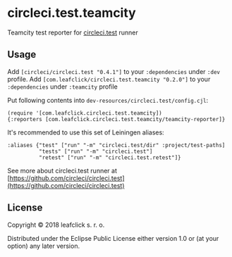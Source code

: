 # circleci.test.teamcity

Teamcity test reporter for [circleci.test](https://github.com/circleci/circleci.test) runner

## Usage

Add `[circleci/circleci.test "0.4.1"]` to your `:dependencies` under `:dev` profile.
Add `[com.leafclick/circleci.test.teamcity "0.2.0"]` to your `:dependencies` under `:teamcity` profile

Put following contents into `dev-resources/circleci.test/config.cjl`:

    (require '[com.leafclick.circleci.test.teamcity])
    {:reporters [com.leafclick.circleci.test.teamcity/teamcity-reporter]}

It's recommended to use this set of Leiningen aliases:

    :aliases {"test" ["run" "-m" "circleci.test/dir" :project/test-paths]
              "tests" ["run" "-m" "circleci.test"]
              "retest" ["run" "-m" "circleci.test.retest"]}

See more about circleci.test runner at [https://github.com/circleci/circleci.test](https://github.com/circleci/circleci.test)

## License

Copyright © 2018 leafclick s. r. o.

Distributed under the Eclipse Public License either version 1.0 or (at
your option) any later version.
